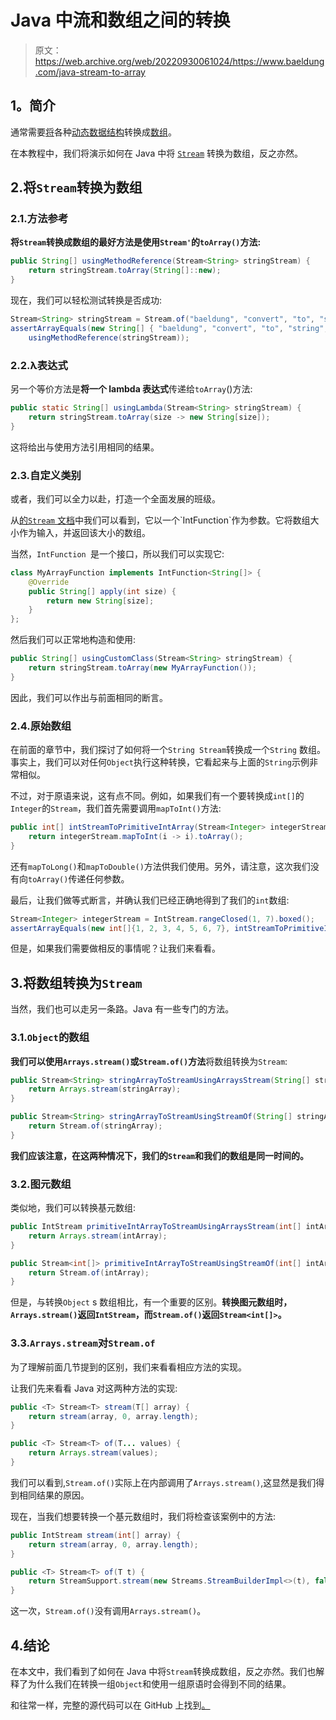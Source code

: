 # Java 中流和数组之间的转换

> 原文：<https://web.archive.org/web/20220930061024/https://www.baeldung.com/java-stream-to-array>

## 1。简介

通常需要[将](/web/20221205155208/https://www.baeldung.com/convert-map-values-to-array-list-set)各种[动态数据结构](/web/20221205155208/https://www.baeldung.com/convert-array-to-list-and-list-to-array)转换成[数组](/web/20221205155208/https://www.baeldung.com/convert-array-to-set-and-set-to-array)。

在本教程中，我们将演示如何在 Java 中将 [`Stream`](/web/20221205155208/https://www.baeldung.com/java-8-streams-introduction) 转换为数组，反之亦然。

## 2.将`Stream`转换为数组

### 2.1.方法参考

**将`Stream`转换成数组的最好方法是使用`Stream'`的`toArray()`方法:**

```java
public String[] usingMethodReference(Stream<String> stringStream) {
    return stringStream.toArray(String[]::new);
}
```

现在，我们可以轻松测试转换是否成功:

```java
Stream<String> stringStream = Stream.of("baeldung", "convert", "to", "string", "array");
assertArrayEquals(new String[] { "baeldung", "convert", "to", "string", "array" },
    usingMethodReference(stringStream));
```

### 2.2.λ表达式

另一个等价方法是**将一个 lambda 表达式**传递给`toArray`()方法:

```java
public static String[] usingLambda(Stream<String> stringStream) {
    return stringStream.toArray(size -> new String[size]);
}
```

这将给出与使用方法引用相同的结果。

### 2.3.自定义类别

或者，我们可以全力以赴，打造一个全面发展的班级。

从[的`Stream` 文档](https://web.archive.org/web/20221205155208/https://docs.oracle.com/en/java/javase/11/docs/api/java.base/java/util/stream/Stream.html#toArray(java.util.function.IntFunction))中我们可以看到，它以一个`IntFunction`作为参数。它将数组大小作为输入，并返回该大小的数组。

当然，`IntFunction `是一个接口，所以我们可以实现它:

```java
class MyArrayFunction implements IntFunction<String[]> {
    @Override
    public String[] apply(int size) {
        return new String[size];
    }
};
```

然后我们可以正常地构造和使用:

```java
public String[] usingCustomClass(Stream<String> stringStream) {
    return stringStream.toArray(new MyArrayFunction());
}
```

因此，我们可以作出与前面相同的断言。

### 2.4.原始数组

在前面的章节中，我们探讨了如何将一个`String Stream`转换成一个`String` 数组。事实上，我们可以对任何`Object`执行这种转换，它看起来与上面的`String`示例非常相似。

不过，对于原语来说，这有点不同。例如，如果我们有一个要转换成`int[]`的`Integer`的`Stream`，我们首先需要调用`mapToInt()`方法:

```java
public int[] intStreamToPrimitiveIntArray(Stream<Integer> integerStream) {
    return integerStream.mapToInt(i -> i).toArray();
}
```

还有`mapToLong()`和`mapToDouble()`方法供我们使用。另外，请注意，这次我们没有向`toArray()`传递任何参数。

最后，让我们做等式断言，并确认我们已经正确地得到了我们的`int`数组:

```java
Stream<Integer> integerStream = IntStream.rangeClosed(1, 7).boxed();
assertArrayEquals(new int[]{1, 2, 3, 4, 5, 6, 7}, intStreamToPrimitiveIntArray(integerStream));
```

但是，如果我们需要做相反的事情呢？让我们来看看。

## 3.将数组转换为`Stream`

当然，我们也可以走另一条路。Java 有一些专门的方法。

### 3.1.`Object`的数组

**我们可以使用`Arrays.stream()`或`Stream.of()`方法**将数组转换为`Stream`:

```java
public Stream<String> stringArrayToStreamUsingArraysStream(String[] stringArray) {
    return Arrays.stream(stringArray);
}

public Stream<String> stringArrayToStreamUsingStreamOf(String[] stringArray) {
    return Stream.of(stringArray);
}
```

**我们应该注意，在这两种情况下，我们的`Stream`和我们的数组是同一时间的。**

### 3.2.图元数组

类似地，我们可以转换基元数组:

```java
public IntStream primitiveIntArrayToStreamUsingArraysStream(int[] intArray) {
    return Arrays.stream(intArray);
}

public Stream<int[]> primitiveIntArrayToStreamUsingStreamOf(int[] intArray) {
    return Stream.of(intArray);
}
```

但是，与转换`Object` s 数组相比，有一个重要的区别。**转换图元数组时，`Arrays.stream()`返回`IntStream`，而`Stream.of()`返回`Stream<int[]>`。**

### 3.3.`Arrays.stream`对`Stream.of`

为了理解前面几节提到的区别，我们来看看相应方法的实现。

让我们先来看看 Java 对这两种方法的实现:

```java
public <T> Stream<T> stream(T[] array) {
    return stream(array, 0, array.length);
}

public <T> Stream<T> of(T... values) {
    return Arrays.stream(values);
}
```

我们可以看到,`Stream.of()`实际上在内部调用了`Arrays.stream()`,这显然是我们得到相同结果的原因。

现在，当我们想要转换一个基元数组时，我们将检查该案例中的方法:

```java
public IntStream stream(int[] array) {
    return stream(array, 0, array.length);
}

public <T> Stream<T> of(T t) {
    return StreamSupport.stream(new Streams.StreamBuilderImpl<>(t), false);
}
```

这一次，`Stream.of()`没有调用`Arrays.stream()`。

## 4.结论

在本文中，我们看到了如何在 Java 中将`Stream`转换成数组，反之亦然。我们也解释了为什么我们在转换一组`Object`和使用一组原语时会得到不同的结果。

和往常一样，完整的源代码可以在 GitHub 上找到[。](https://web.archive.org/web/20221205155208/https://github.com/eugenp/tutorials/tree/master/core-java-modules/core-java-arrays-convert)